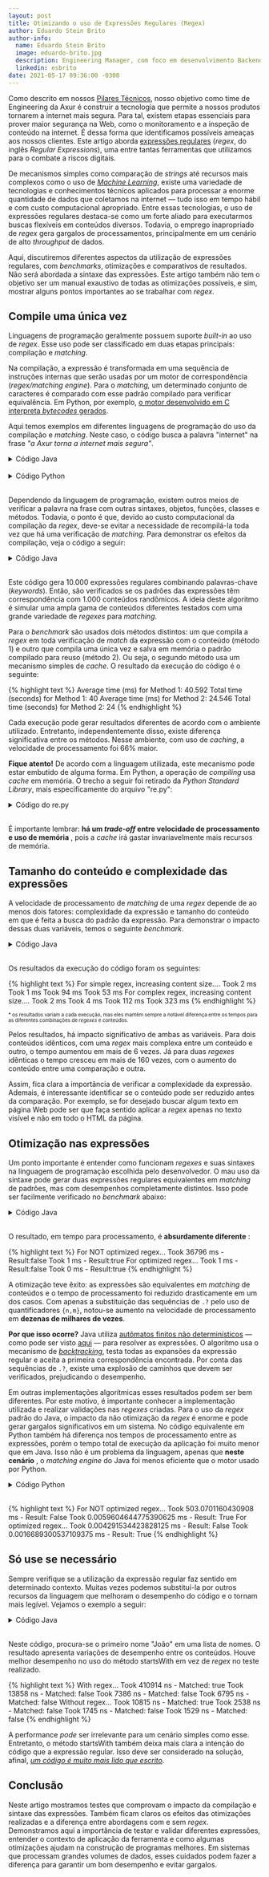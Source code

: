 ```yaml
---
layout: post
title: Otimizando o uso de Expressões Regulares (Regex)
author: Eduardo Stein Brito
author-info:
  name: Eduardo Stein Brito
  image: eduardo-brito.jpg
  description: Engineering Manager, com foco em desenvolvimento Backend. Engenheiro de Computação pela Universidade Federal do Rio Grande do Sul.
  linkedin: esbrito
date: 2021-05-17 09:36:00 -0300
---
```



Como descrito em nossos [Pilares Técnicos](https://engineering.axur.com/2020/07/08/pilares-tecnicos.html), nosso objetivo como time de Engineering da Axur é construir a tecnologia que permite a nossos produtos tornarem a internet mais segura. Para tal, existem etapas essenciais para prover maior segurança na Web, como o monitoramento e a inspeção de conteúdo na internet. É dessa forma que identificamos possíveis ameaças aos nossos clientes. Este artigo aborda [expressões regulares](https://pt.wikipedia.org/wiki/Express%C3%A3o_regular) (_regex_, do inglês _Regular Expressions_), uma entre tantas ferramentas que utilizamos para o combate a riscos digitais.

De mecanismos simples como comparação de _strings_ até recursos mais complexos como o uso de [_Machine Learning_](https://blog.axur.com/pt/como-a-axur-usa-machine-learning-para-encontrar-phishings), existe uma variedade de tecnologias e conhecimentos técnicos aplicados para processar a enorme quantidade de dados que coletamos na internet — tudo isso em tempo hábil e com custo computacional apropriado. Entre essas tecnologias, o uso de expressões regulares destaca-se como um forte aliado para executarmos buscas flexíveis em conteúdos diversos. Todavia, o emprego inapropriado de _regex_ gera gargalos de processamentos, principalmente em um cenário de alto _throughput_ de dados.

Aqui, discutiremos diferentes aspectos da utilização de expressões regulares, com _benchmarks_, otimizações e comparativos de resultados. Não será abordada a sintaxe das expressões. Este artigo também não tem o objetivo ser um manual exaustivo de todas as otimizações possíveis, e sim, mostrar alguns pontos importantes ao se trabalhar com _regex_.

## Compile uma única vez

Linguagens de programação geralmente possuem suporte _built-in_ ao uso de _regex_. Esse uso pode ser classificado em duas etapas principais: compilação e _matching_.

Na compilação, a expressão é transformada em uma sequência de instruções internas que serão usadas por um motor de correspondência (_regex/matching engine_). Para o _matching,_ um determinado conjunto de caracteres é comparado com esse padrão compilado para verificar equivalência. Em Python, por exemplo, [o motor desenvolvido em C interpreta _bytecodes_ gerados](https://docs.python.org/3/howto/regex.html).

Aqui temos exemplos em diferentes linguagens de programação do uso da compilação e _matching_. Neste caso, o código busca a palavra &quot;internet&quot; na frase _&quot;a Axur torna a internet mais segura&quot;_.



<details>
 <summary>Código Java</summary>


<a href="https://replit.com/@EduardoBrito5/Match-Simples-Java" target="_blank">Se deseja ver o código completo e/ou executar o código em seu browser clique aqui</a>

{% highlight java %}
[...]
final Pattern pattern = Pattern.compile(".*internet.*");
final Matcher matcher = pattern.matcher("a Axur torna a internet mais segura");
boolean hasMatched = matcher.find(); // uso do “find” para que seja procurada uma substring
System.out.println("has matched: " + hasMatched);
[...]
{% endhighlight %}


</details>
<br/> 

<details>
 <summary>Código Python</summary>
<a href="https://replit.com/@EduardoBrito5/Match-Simples-Python" target="_blank">Se deseja ver o código completo e/ou executar o código em seu browser clique aqui</a>

{% highlight python %}
import re

pattern = re.compile('.*internet.*')
has_matched = pattern.match('a Axur torna a internet mais segura')

print("has matched:", bool(has_matched))
{% endhighlight %}


</details>
<br/> 




Dependendo da linguagem de programação, existem outros meios de verificar a palavra na frase com outras sintaxes, objetos, funções, classes e métodos. Todavia, o ponto é que, devido ao custo computacional da compilação da _regex_, deve-se evitar a necessidade de recompilá-la toda vez que há uma verificação de _matching_. Para demonstrar os efeitos da compilação, veja o código a seguir:


<details>
 <summary>Código Java</summary>


<a href="https://replit.com/@EduardoBrito5/Compilacao-Codigo-Java" target="_blank">Se deseja ver o código completo e/ou executar o código em seu browser clique aqui</a>

{% highlight java %}
[...]
final List<String> allRegex = generateRegexes(keywords);

final String[] contents = {"a axur torna a internet mais segura",
        "Detecte e remova fraudes digitais da internet automaticamente",
        "Takedown proativo e transparente"};

long totalTimeInMsForMethod1 = 0;
long totalTimeInMsForMethod2 = 0;

System.out.println("Processing... it may take a while...");
for (int i = 0; i < TOTAL_CHECKS; i++) {
    String content = randomContentFrom(contents);
    for (String regex: allRegex) {
        totalTimeInMsForMethod1 += alwaysCompilingMethod(regex, content);
        totalTimeInMsForMethod2 += cachedPatternCompilingMethod(regex, content);
    }
}
System.out.println("Average time (ms) for Method 1: " + totalTimeInMsForMethod1/ TOTAL_CHECKS.floatValue());
System.out.println("Total time (seconds) for Method 1: " + totalTimeInMsForMethod1/MILLIS_IN_SECONDS);

System.out.println("Average time (ms) for Method 2: " + totalTimeInMsForMethod2/ TOTAL_CHECKS.floatValue());
System.out.println("Total time (seconds) for Method 2: " + totalTimeInMsForMethod2/MILLIS_IN_SECONDS);
[...]

[...]
private static long alwaysCompilingMethod(String regex, String content) {
    long startTime = System.currentTimeMillis();
    Pattern pattern = Pattern.compile(regex);
    Matcher matcher = pattern.matcher(content);
    matcher.find();
    long endTime = System.currentTimeMillis();
    return endTime - startTime;
}

private static long cachedPatternCompilingMethod(String regex, String content) {
    long startTime = System.currentTimeMillis();
    Matcher matcher = matcherFromCache(regex, content);
    matcher.find();
    long endTime = System.currentTimeMillis();
    return endTime - startTime;
}

private static Matcher matcherFromCache(String regex, String content) {
    if (cachedPatterns.containsKey(regex)) {
        return cachedPatterns.get(regex).matcher(content);
    } else {
        Pattern pattern = Pattern.compile(regex);
        cachedPatterns.put(regex, pattern);
        return pattern.matcher(content);
    }
}
[...]
{% endhighlight %}


</details>
<br/> 

Este código gera 10.000 expressões regulares combinando palavras-chave (_keywords_). Então, são verificados se os padrões das expressões têm correspondência com 1.000 conteúdos randômicos. A ideia deste algoritmo é simular uma ampla gama de conteúdos diferentes testados com uma grande variedade de _regexes_ para _matching_.

Para o _benchmark_ são usados dois métodos distintos: um que compila a _regex_ em toda verificação de _match_ da expressão com o conteúdo (método 1) e outro que compila uma única vez e salva em memória o padrão compilado para reuso (método 2). Ou seja, o segundo método usa um mecanismo simples de _cache_. O resultado da execução do código é o seguinte:


{% highlight text %}
Average time (ms) for Method 1: 40.592
Total time (seconds) for Method 1: 40
Average time (ms) for Method 2: 24.546
Total time (seconds) for Method 2: 24
{% endhighlight %}


Cada execução pode gerar resultados diferentes de acordo com o ambiente utilizado. Entretanto, independentemente disso, existe diferença significativa entre os métodos. Nesse ambiente, com uso de _caching_, a velocidade de processamento foi 66% maior.

**Fique atento!** De acordo com a linguagem utilizada, este mecanismo pode estar embutido de alguma forma. Em Python, a operação de _compiling_ usa _cache_ em memória. O trecho a seguir foi retirado da _Python Standard Library_, mais especificamente do arquivo &quot;re.py&quot;:


<details>
 <summary>Código do re.py</summary>

<p>

{% highlight python %}
_MAXCACHE = 512
def _compile(pattern, flags):
    # internal: compile pattern
    if isinstance(flags, RegexFlag):
        flags = flags.value
    try:
        return _cache[type(pattern), pattern, flags]
    except KeyError:
        pass
    if isinstance(pattern, Pattern):
        if flags:
            raise ValueError(
                "cannot process flags argument with a compiled pattern")
        return pattern
    if not sre_compile.isstring(pattern):
        raise TypeError("first argument must be string or compiled pattern")
    p = sre_compile.compile(pattern, flags)
    if not (flags & DEBUG):
        if len(_cache) >= _MAXCACHE:
            # Drop the oldest item
            try:
                del _cache[next(iter(_cache))]
            except (StopIteration, RuntimeError, KeyError):
                pass
        _cache[type(pattern), pattern, flags] = p
    return p
{% endhighlight %}

</p>

</details>
<br/> 

É importante lembrar: **há um _trade-off_ entre velocidade de processamento e uso de memória** , pois a _cache_ irá gastar invariavelmente mais recursos de memória.

## Tamanho do conteúdo e complexidade das expressões

A velocidade de processamento de _matching_ de uma _regex_ depende de ao menos dois fatores: complexidade da expressão e tamanho do conteúdo em que é feita a busca do padrão da expressão. Para demonstrar o impacto dessas duas variáveis, temos o seguinte _benchmark_.


<details>
 <summary>Código Java</summary>


<a href="https://replit.com/@EduardoBrito5/Tamanho-de-Conteudo-e-Complexidade" target="_blank">Se deseja ver o código completo e/ou executar o código em seu browser clique aqui</a>

{% highlight java %}
[...]
String smallContent = generateContentWithNKeywords(keywords, 10);
String mediumContent = generateContentWithNKeywords(keywords, 100);
String bigContent = generateContentWithNKeywords(keywords, 10000);
String giantContent = generateContentWithNKeywords(keywords, 100000);

System.out.println("For simple regex, increasing content size....");
testMatching(smallContent, simpleRegex);
testMatching(mediumContent, simpleRegex);
testMatching(bigContent, simpleRegex);
testMatching(giantContent, simpleRegex);

System.out.println("For complex regex, increasing content size....");
testMatching(smallContent, complexRegex);
testMatching(mediumContent, complexRegex);
testMatching(bigContent, complexRegex);
testMatching(giantContent, complexRegex);
[...]
{% endhighlight %}


</details>
<br/> 


Os resultados da execução do código foram os seguintes:

{% highlight text %}
For simple regex, increasing content size....
Took 2 ms
Took 1 ms
Took 94 ms
Took 53 ms
For complex regex, increasing content size....
Took 2 ms
Took 4 ms
Took 112 ms
Took 323 ms
{% endhighlight %}

<sub><sup>\* os resultados variam a cada execução, mas eles mantêm sempre a notável diferença entre os tempos para as diferentes combinações de _regexes_ e conteúdos.
</sup></sub>

Pelos resultados, há impacto significativo de ambas as variáveis. Para dois conteúdos idênticos, com uma _regex_ mais complexa entre um conteúdo e outro, o tempo aumentou em mais de 6 vezes. Já para duas _regexes_ idênticas o tempo cresceu em mais de 160 vezes, com o aumento do conteúdo entre uma comparação e outra.

Assim, fica clara a importância de verificar a complexidade da expressão. Ademais, é interessante identificar se o conteúdo pode ser reduzido antes da comparação. Por exemplo, se for desejado buscar algum texto em página Web pode ser que faça sentido aplicar a _regex_ apenas no texto visível e não em todo o HTML da página.

## Otimização nas expressões

Um ponto importante é entender como funcionam _regexes_ e suas sintaxes na linguagem de programação escolhida pelo desenvolvedor. O mau uso da sintaxe pode gerar duas expressões regulares equivalentes em _matching_ de padrões, mas com desempenhos completamente distintos. Isso pode ser facilmente verificado no _benchmark_ abaixo:


<details>
 <summary>Código Java</summary>


<a href="https://replit.com/@EduardoBrito5/Otimizacao-de-Expressao-Java" target="_blank">Se deseja ver o código completo e/ou executar o código em seu browser clique aqui</a>

{% highlight java %}
[...]
Pattern notOptimizedPattern = Pattern.compile(
        ".?.?.?.?.?.?.?.?.?.?.?.?.?.?.?.?.?.?.?.?.?" +
        "(m.?e.?u.?s.?i.?t.?e.?|site|meusite|minhapagina|teste|website|internet|p[aá]gina|" +
        "(my).?site|sitenovo)");

Pattern optimizedSamePattern = Pattern.compile(".{0,21}" +
        "(m.?e.?u.?s.?i.?t.?e.?|site|meusite|minhapagina|teste|website|internet|p[aá]gina|" +
        "(my).?site|sitenovo)");

String contentThatDoesNotMatch = "uma string com mais de vinte um caracteres no inicio fazendo que o match não ocorra";
String contentThatMatches = "uma string qualquer sitenovo";


System.out.println("For NOT optimized regex...");
testMatching(contentThatDoesNotMatch, notOptimizedPattern);
testMatching(contentThatMatches, notOptimizedPattern);

System.out.println("For optimized regex...");
testMatching(contentThatDoesNotMatch, optimizedSamePattern);
testMatching(contentThatMatches, optimizedSamePattern);
[...]
{% endhighlight %}


</details>
<br/> 


O resultado, em tempo para processamento, é **absurdamente diferente** :

{% highlight text %}
For NOT optimized regex...
Took 36796 ms - Result:false
Took 1 ms - Result:true
For optimized regex...
Took 1 ms - Result:false
Took 0 ms - Result:true
{% endhighlight %}


A otimização teve êxito: as expressões são equivalentes em _matching_ de conteúdos e o tempo de processamento foi reduzido drasticamente em um dos casos. Com apenas a substituição das sequências de `.?` pelo uso de quantificadores `{n,m}`, notou-se aumento na velocidade de processamento em **dezenas de milhares de vezes**.

**Por que isso ocorre?** Java utiliza [autômatos finitos não determinísticos](https://en.wikipedia.org/wiki/Nondeterministic_finite_automaton) — como pode ser visto [aqui](https://docs.oracle.com/en/java/javase/14/docs/api/java.base/java/util/regex/Pattern.html#:~:text=The%20Pattern%20engine%20performs%20traditional%20NFA-based%20matching%20with%20ordered%20alternation%20as%20occurs%20in%20Perl%205) — para resolver as expressões. O algoritmo usa o mecanismo de [_backtracking_](https://en.wikipedia.org/wiki/Backtracking), testa todas as expansões da expressão regular e aceita a primeira correspondência encontrada. Por conta das sequências de `.?`, existe uma explosão de caminhos que devem ser verificados, prejudicando o desempenho.

Em outras implementações algorítmicas esses resultados podem ser bem diferentes. Por este motivo, é importante conhecer a implementação utilizada e realizar validações nas _regexes_ criadas. Para o uso da _regex_ padrão do Java, o impacto da não otimização da _regex_ é enorme e pode gerar gargalos significativos em um sistema. No código equivalente em Python também há diferença nos tempos de processamento entre as expressões, porém o tempo total de execução da aplicação foi muito menor que em Java. Isso não é um problema da linguagem, apenas que **neste cenário** , o _matching engine_ do Java foi menos eficiente que o motor usado por Python.


<details>
 <summary>Código Python</summary>


<a href="https://replit.com/@EduardoBrito5/Otimizacao-de-Expressao-Python" target="_blank">Se deseja ver o código completo e/ou executar o código em seu browser clique aqui</a>

{% highlight python %}
[...]
not_optimized = re.compile(
    ".?.?.?.?.?.?.?.?.?.?.?.?.?.?.?.?.?.?.?.?.?" +
    "(m.?e.?u.?s.?i.?t.?e.?|site|meusite|minhapagina|teste|website|internet|p[aá]gina|"
    + "(my).?site|sitenovo)")
optimized = re.compile(
    ".{0,21}(m.?e.?u.?s.?i.?t.?e.?|site|meusite|minhapagina|teste|website|internet|p[aá]gina|"
    + "(my).?site|sitenovo)")

content_that_does_not_match = "uma string com mais de vinte um caracteres no inicio fazendo que o match não ocorra"
content_that_matches = "uma string qualquer sitenovo"
print("For NOT optimized regex...")
test_matching(content_that_does_not_match, not_optimized)
test_matching(content_that_matches, not_optimized)

print("For optimized regex...")
test_matching(content_that_does_not_match, optimized)
test_matching(content_that_matches, optimized)
[...]
{% endhighlight %}


</details>
<br/> 

{% highlight text %}
For NOT optimized regex...
Took 503.0701160430908 ms - Result: False
Took 0.0059604644775390625 ms - Result: True
For optimized regex...
Took 0.004291534423828125 ms - Result: False
Took 0.0016689300537109375 ms - Result: True
{% endhighlight %}


## Só use se necessário

Sempre verifique se a utilização da expressão regular faz sentido em determinado contexto. Muitas vezes podemos substituí-la por outros recursos da linguagem que melhoram o desempenho do código e o tornam mais legível. Vejamos o exemplo a seguir:


<details>
 <summary>Código Java</summary>


<a href="https://replit.com/@EduardoBrito5/Regex-e-StartsWith-Java" target="_blank">Se deseja ver o código completo e/ou executar o código em seu browser clique aqui</a>

{% highlight java %}
[...]
final String[] names = {
        "João da Silva", "Eduardo dos Santos", "Maria Joana", "Carlos de Jesus"
};
Pattern regex = Pattern.compile("^João .*");

System.out.println("With regex...");
for (String name: names) {
    checkFirstNameWithRegex(name, regex);
}

System.out.println("Without regex...");
for (String name: names) {
    checkFirstNameWithStartsWith(name);
}
[...]

[...]
private static void checkFirstNameWithStartsWith(String name) {
    long startTime = System.nanoTime();
    boolean hasMatched = name.startsWith("João ");
    System.out.println("Took " + (System.nanoTime() - startTime) + " ms - Matched: " + hasMatched);
}

private static void checkFirstNameWithRegex(String name, Pattern regex) {
    long startTime = System.nanoTime();
    boolean hasMatched = regex.matcher(name).matches();
    System.out.println("Took " + (System.nanoTime() - startTime) + " ms - Matched: " + hasMatched);
}
[...]

{% endhighlight %}


</details>
<br/> 

Neste código, procura-se o primeiro nome &quot;João&quot; em uma lista de nomes. O resultado apresenta variações de desempenho entre os conteúdos. Houve melhor desempenho no uso do método startsWith em vez de _regex_ no teste realizado.


{% highlight text %}
With regex...
Took 410914 ns - Matched: true
Took 13858 ns - Matched: false
Took 7386 ns - Matched: false
Took 6795 ns - Matched: false
Without regex...
Took 10815 ns - Matched: true
Took 2538 ns - Matched: false
Took 1745 ns - Matched: false
Took 1529 ns - Matched: false
{% endhighlight %}

A performance _pode_ ser irrelevante para um cenário simples como esse. Entretanto, o método startsWith também deixa mais clara a intenção do código que a expressão regular. Isso deve ser considerado na solução, afinal, [_um código é muito mais lido que escrito_](https://www.goodreads.com/quotes/835238-indeed-the-ratio-of-time-spent-reading-versus-writing-is).

## Conclusão

Neste artigo mostramos testes que comprovam o impacto da compilação e sintaxe das expressões. Também ficam claros os efeitos das otimizações realizadas e a diferença entre abordagens com e sem _regex_. Demonstramos aqui a importância de testar e validar diferentes expressões, entender o contexto de aplicação da ferramenta e como algumas otimizações ajudam na construção de programas melhores. Em sistemas que processam grandes volumes de dados, esses cuidados podem fazer a diferença para garantir um bom desempenho e evitar gargalos.


